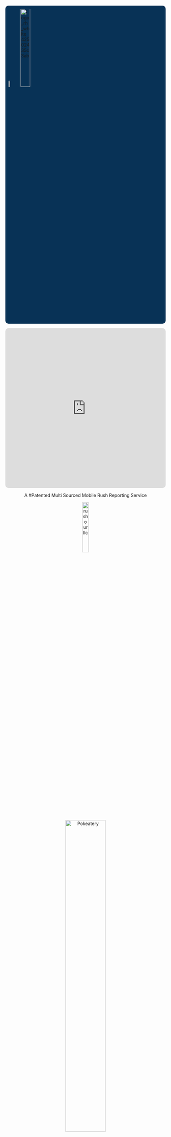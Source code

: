 <p align="left" style="background: #083256; border-radius: 10px; padding:10px">
   <img class="crossRotate" width="7%" alt="rushourllc" src="https://github.com/user-attachments/assets/bb59fad4-cca4-4172-beaa-2b5b80921978" />   
   <a href="https://rushourllc.github.io">      
     <img style="background-color:transparent" width="25%" alt="logo_rh_white 42502435c3ab" src="https://github.com/user-attachments/assets/6f965928-60db-43b5-a3bc-03454be5f74c" />
   </a>
</p>


<iframe style="border-radius:10px" width="100%" height="500px" src="https://www.youtube.com/embed/2AMe4Qz3TkQ?si=tApcvqpxcffyG8wt" title="YouTube video player" frameborder="0" allow="accelerometer; autoplay; clipboard-write; encrypted-media; gyroscope; picture-in-picture; web-share" referrerpolicy="strict-origin-when-cross-origin" allowfullscreen></iframe>
<br>

<p class="open-sans-fontstyle" align="center">
   A #Patented Multi Sourced Mobile Rush Reporting Service
</p>

<p align="center">   
   <img class="crossRotate" width="20%" alt="rushourllc" src="https://github.com/user-attachments/assets/bb59fad4-cca4-4172-beaa-2b5b80921978" />   
</p>

<p align="center">
     <img style= "border-radius:10px; margin-top: 200px" width="50%" alt="Pokeatery" src="https://github.com/user-attachments/assets/3aa529bf-ccf9-4908-b87b-0c0ab4fe74d4" />
</p>

<p class="open-sans-fontstyle" align="center">
  See Rush @ Your Favorite Restaurant
</p>

<p align="center">
     <img class="icons flipCard" width="20%" alt="airport" src="https://github.com/user-attachments/assets/d8bbca47-fb56-440a-aac7-bbcd574e270c" />   
</p>

<p class="open-sans-fontstyle" align="center">
  Check Wait Times @ Airport
</p>


<p align="center">
   <img class="icons flipCard" width="20%" alt="travels" src="https://github.com/user-attachments/assets/1dbd64a3-829e-46b1-9aee-79fe4b64592d" />
</p>

<p class="open-sans-fontstyle" align="center">
  Make Most Of Your Travels
</p>

<p align="center">
   <a href="https://earthshotprize.org/"> 
      <img class="earth" width="20%" alt="sustainable-earth" src="https://github.com/user-attachments/assets/ff6b59a5-380d-4054-ada9-4c63b8e282fd" />
   </a>
</p>

<p class="open-sans-fontstyle" align="center">
   Optimized for <a href="https://sustainability.google/">🍀</a> Choices
</p>

<p align="center">
   <a href="https://rushourllc.github.io/PrivacyPolicy.html" target="_blank">
      RUSHOUR LLC  -  Privacy Policy
   </a>
</p>

